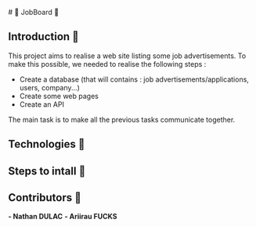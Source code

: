 # 💼 JobBoard 💼

## Introduction 📖
This project aims to realise a web site listing some job advertisements.
To make this possible, we needed to realise the following steps :
- Create a database (that will contains : job advertisements/applications, users, company...)
- Create some web pages
- Create an API 

The main task is to make all the previous tasks communicate together.
## Technologies 💯

## Steps to intall 📝

## Contributors 💪 
**- Nathan DULAC**
**- Ariirau FUCKS**